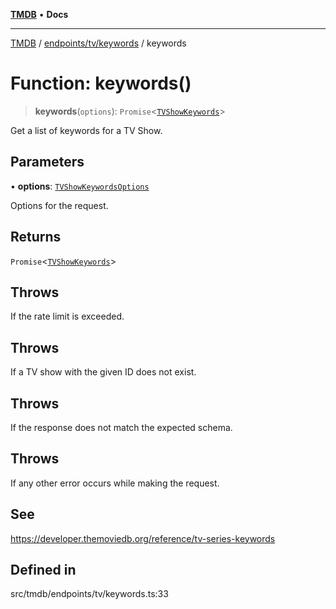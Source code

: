 [**TMDB**](../../../../README.md) • **Docs**

***

[TMDB](../../../../README.md) / [endpoints/tv/keywords](../README.md) / keywords

# Function: keywords()

> **keywords**(`options`): `Promise`\<[`TVShowKeywords`](../../../../structs/Schemas/type-aliases/TVShowKeywords.md)\>

Get a list of keywords for a TV Show.

## Parameters

• **options**: [`TVShowKeywordsOptions`](../type-aliases/TVShowKeywordsOptions.md)

Options for the request.

## Returns

`Promise`\<[`TVShowKeywords`](../../../../structs/Schemas/type-aliases/TVShowKeywords.md)\>

## Throws

If the rate limit is exceeded.

## Throws

If a TV show with the given ID does not exist.

## Throws

If the response does not match the expected schema.

## Throws

If any other error occurs while making the request.

## See

https://developer.themoviedb.org/reference/tv-series-keywords

## Defined in

src/tmdb/endpoints/tv/keywords.ts:33
